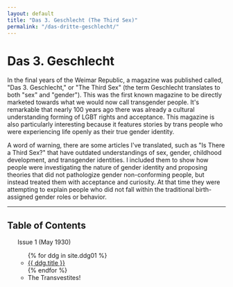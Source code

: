 ```yaml
---
layout: default
title: "Das 3. Geschlecht (The Third Sex)"
permalink: "/das-dritte-geschlecht/"
---
```


# Das 3. Geschlecht

In the final years of the Weimar Republic, a magazine was published called, "Das 3. Geschlecht," or "The Third Sex" (the term Geschlecht translates to both "sex" and "gender"). This was the first known magazine to be directly marketed towards what we would now call transgender people. It's remarkable that nearly 100 years ago there was already a cultural understanding forming of LGBT rights and acceptance. This magazine is also particularly interesting because it features stories by trans people who were experiencing life openly as their true gender identity.

A word of warning, there are some articles I've translated, such as "Is There a Third Sex?" that have outdated understandings of sex, gender, childhood development, and transgender identities. I included them to show how people were investigating the nature of gender identity and proposing theories that did not pathologize gender non-conforming people, but instead treated them with acceptance and curiosity. At that time they were attempting to explain people who did not fall within the traditional birth-assigned gender roles or behavior.

<hr>

<div class="toc">
  <h2>Table of Contents</h2>
  <ul>
    Issue 1 (May 1930)
    <ul class="texts">
    {% for ddg in site.ddg01 %}
      <li class="text-title">
        <a href="{{ ddg.baseurl }}{{ ddg.url }}">
          {{ ddg.title }}
        </a>
      </li>
    {% endfor %}
      <li class="text-title">
        The Transvestites!
      </li>
    </ul>
  </ul>
</div>